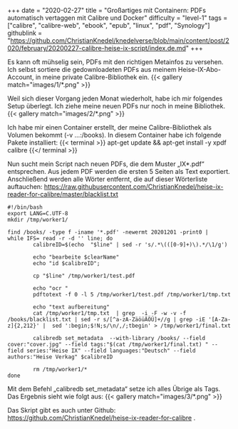 +++
date = "2020-02-27"
title = "Großartiges mit Containern: PDFs automatisch vertaggen mit Calibre und Docker"
difficulty = "level-1"
tags = ["calibre", "calibre-web", "ebook", "epub", "linux", "pdf", "Synology"]
githublink = "https://github.com/ChristianKnedel/knedelverse/blob/main/content/post/2020/february/20200227-calibre-heise-ix-script/index.de.md"
+++

Es kann oft mühselig sein, PDFs mit den richtigen Metainfos zu versehen. Ich selbst sortiere die gedownloadeten PDFs aus meinem Heise-IX-Abo-Account, in meine private Calibre-Bibliothek ein.
{{< gallery match="images/1/*.png" >}}

Weil sich dieser Vorgang jeden Monat wiederholt, habe ich mir folgendes Setup überlegt. Ich ziehe meine neuen PDFs nur noch in meine Bibliothek. 
{{< gallery match="images/2/*.png" >}}

Ich habe mir einen Container erstellt, der meine Calibre-Bibliothek als Volumen bekommt (-v …:/books). In diesem Container habe ich folgende Pakete installiert:
{{< terminal >}}
apt-get update && apt-get install -y xpdf calibre
{{</ terminal >}}

Nun sucht mein Script nach neuen PDFs, die dem Muster „IX*.pdf“ entsprechen. Aus jedem PDF werden die ersten 5 Seiten als Text exportiert. Anschließend werden alle Wörter entfernt, die auf dieser Wörterliste auftauchen: https://raw.githubusercontent.com/ChristianKnedel/heise-ix-reader-for-calibre/master/blacklist.txt
```
#!/bin/bash
export LANG=C.UTF-8
mkdir /tmp/worker1/

find /books/ -type f -iname '*.pdf' -newermt 20201201 -print0 | 
while IFS= read -r -d '' line; do 
        calibreID=$(echo  "$line" | sed -r 's/.*\(([0-9]+)\).*/\1/g')
        
        echo "bearbeite $clearName"
        echo "id $calibreID";

        cp "$line" /tmp/worker1/test.pdf

        echo "ocr "
        pdftotext -f 0 -l 5 /tmp/worker1/test.pdf /tmp/worker1/tmp.txt

        echo "text aufbereitung"
        cat /tmp/worker1/tmp.txt  | grep  -i -F -w -v -f  /books/blacklist.txt | sed -r s/[^a-zA-ZäöüÄÖÜ]+//g | grep -iE '[A-Za-z]{2,212}' |  sed ':begin;$!N;s/\n/,/;tbegin' > /tmp/worker1/final.txt

        calibredb set_metadata  --with-library /books/ --field cover:"cover.jpg" --field tags:"$(cat /tmp/worker1/final.txt) " --field series:"Heise IX" --field languages:"Deutsch" --field authors:"Heise Verkag" $calibreID
        
        rm /tmp/worker1/*
done

```

Mit dem Befehl „calibredb set_metadata“ setze ich alles Übrige als Tags. Das Ergebnis sieht wie folgt aus:
{{< gallery match="images/3/*.png" >}}

Das Skript gibt es auch unter Github: https://github.com/ChristianKnedel/heise-ix-reader-for-calibre . 